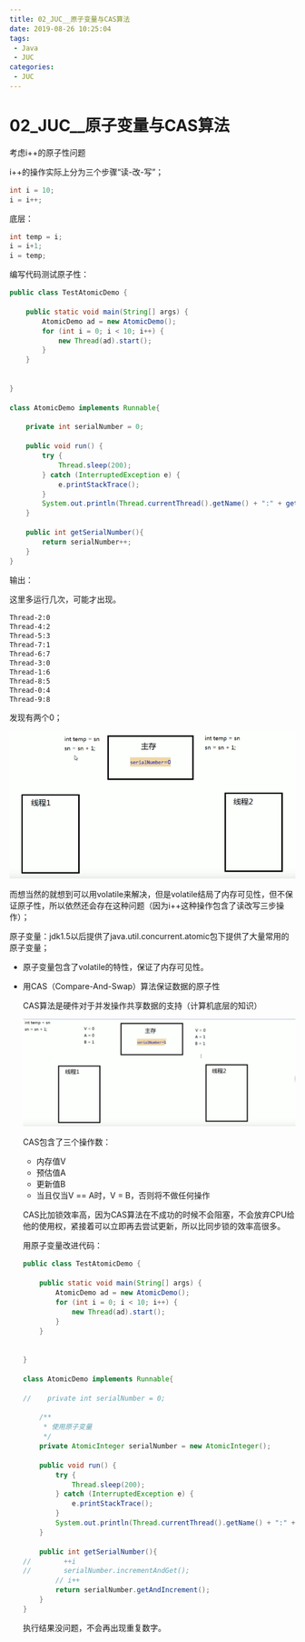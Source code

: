 ```yaml
---
title: 02_JUC__原子变量与CAS算法
date: 2019-08-26 10:25:04
tags: 
 - Java
 - JUC
categories:
 - JUC
---
```


# 02_JUC__原子变量与CAS算法

考虑i++的原子性问题

i++的操作实际上分为三个步骤“读-改-写”；

```java
int i = 10;
i = i++;
```

底层：

```java
int temp = i;
i = i+1;
i = temp;
```

编写代码测试原子性：

```java
public class TestAtomicDemo {

    public static void main(String[] args) {
        AtomicDemo ad = new AtomicDemo();
        for (int i = 0; i < 10; i++) {
            new Thread(ad).start();
        }
    }


}

class AtomicDemo implements Runnable{

    private int serialNumber = 0;

    public void run() {
        try {
            Thread.sleep(200);
        } catch (InterruptedException e) {
            e.printStackTrace();
        }
        System.out.println(Thread.currentThread().getName() + ":" + getSerialNumber());
    }

    public int getSerialNumber(){
        return serialNumber++;
    }
}
```

输出：

这里多运行几次，可能才出现。

```
Thread-2:0
Thread-4:2
Thread-5:3
Thread-7:1
Thread-6:7
Thread-3:0
Thread-1:6
Thread-8:5
Thread-0:4
Thread-9:8
```

发现有两个0；

![CAS1](https://raw.githubusercontent.com/tomxwd/ImageHosting/master/blog/JUC/02CAS1.png)

而想当然的就想到可以用volatile来解决，但是volatile结局了内存可见性，但不保证原子性，所以依然还会存在这种问题（因为i++这种操作包含了读改写三步操作）；

原子变量：jdk1.5以后提供了java.util.concurrent.atomic包下提供了大量常用的原子变量；

- 原子变量包含了volatile的特性，保证了内存可见性。

- 用CAS（Compare-And-Swap）算法保证数据的原子性

  CAS算法是硬件对于并发操作共享数据的支持（计算机底层的知识）

  ![CAS2](https://raw.githubusercontent.com/tomxwd/ImageHosting/master/blog/JUC/02CAS2.png)

  CAS包含了三个操作数：

  - 内存值V
  - 预估值A
  - 更新值B
  - 当且仅当V == A时，V = B，否则将不做任何操作

  CAS比加锁效率高，因为CAS算法在不成功的时候不会阻塞，不会放弃CPU给他的使用权，紧接着可以立即再去尝试更新，所以比同步锁的效率高很多。

  用原子变量改进代码：

  ```java
  public class TestAtomicDemo {
  
      public static void main(String[] args) {
          AtomicDemo ad = new AtomicDemo();
          for (int i = 0; i < 10; i++) {
              new Thread(ad).start();
          }
      }
  
  
  }
  
  class AtomicDemo implements Runnable{
  
  //    private int serialNumber = 0;
  
      /**
       * 使用原子变量
       */
      private AtomicInteger serialNumber = new AtomicInteger();
  
      public void run() {
          try {
              Thread.sleep(200);
          } catch (InterruptedException e) {
              e.printStackTrace();
          }
          System.out.println(Thread.currentThread().getName() + ":" + getSerialNumber());
      }
  
      public int getSerialNumber(){
  //        ++i
  //        serialNumber.incrementAndGet();
          // i++
          return serialNumber.getAndIncrement();
      }
  }
  ```

  执行结果没问题，不会再出现重复数字。



